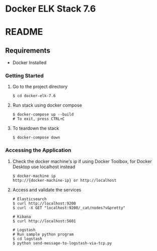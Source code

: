 # Docker ELK Stack 7.6

# README #

## Requirements ##
* Docker Installed

### Getting Started ###
1. Go to the project directory
    ```
    $ cd docker-elk-7.6
    ```
2. Run stack using docker compose
    ```
    $ docker-compose up --build
    # To exit, press CTRL+C
    ```
3. To teardown the stack
    ```
    $ docker-compose down
    ```

### Accessing the Application ###
1. Check the docker machine's ip if using Docker Toolbox, for Docker Desktop use localhost instead
    ```
    $ docker-machine ip
    http://{docker-machine-ip} or http://localhost
    ```
2. Access and validate the services
    ```
    # Elasticsearch
    $ curl http://localhost:9200
    $ curl -X GET "localhost:9200/_cat/nodes?v&pretty"

    # Kibana
    $ curl http://localhost:5601

    # Logstash
    # Run sample python program
    $ cd logstash
    $ python send-message-to-logstash-via-tcp.py
    ```